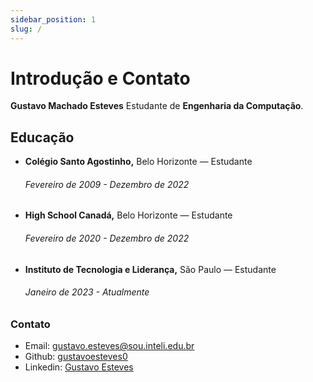 ```yaml
---
sidebar_position: 1
slug: /
---
```


# Introdução e Contato
**Gustavo Machado Esteves**
Estudante de **Engenharia da Computação**.

## Educação

- **Colégio Santo Agostinho,** Belo Horizonte  — Estudante
    ###### Fevereiro de 2009 - Dezembro de 2022 
- **High School Canadá,** Belo Horizonte — Estudante
    ###### Fevereiro de 2020 - Dezembro de 2022
- **Instituto de Tecnologia e Liderança,** São Paulo — Estudante
    ###### Janeiro de 2023 - Atualmente

### Contato

- Email: gustavo.esteves@sou.inteli.edu.br
- Github: [gustavoesteves0](https://github.com/gustavoesteves0)
- Linkedin: [Gustavo Esteves](https://www.linkedin.com/in/gustavo-machado-esteves-453b81248/)

